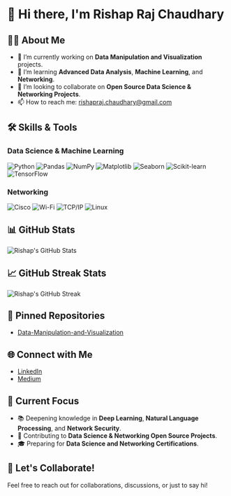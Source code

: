 # 👋 Hi there, I'm Rishap Raj Chaudhary

## 🧑‍💻 About Me
- 🔭 I’m currently working on **Data Manipulation and Visualization** projects.
- 🌱 I’m learning **Advanced Data Analysis**, **Machine Learning**, and **Networking**.
- 👯 I’m looking to collaborate on **Open Source Data Science & Networking Projects**.
- 📫 How to reach me: [rishapraj.chaudhary@gmail.com](mailto:rishapraj.chaudhary@gmail.com)

## 🛠️ Skills & Tools

### Data Science & Machine Learning
![Python](https://img.shields.io/badge/Python-3776AB?style=flat&logo=python&logoColor=white)
![Pandas](https://img.shields.io/badge/Pandas-150458?style=flat&logo=pandas&logoColor=white)
![NumPy](https://img.shields.io/badge/NumPy-013243?style=flat&logo=numpy&logoColor=white)
![Matplotlib](https://img.shields.io/badge/Matplotlib-003B57?style=flat&logo=matplotlib&logoColor=white)
![Seaborn](https://img.shields.io/badge/Seaborn-9E2A2B?style=flat&logo=seaborn&logoColor=white)
![Scikit-learn](https://img.shields.io/badge/Scikit--learn-F7931E?style=flat&logo=scikit-learn&logoColor=white)
![TensorFlow](https://img.shields.io/badge/TensorFlow-FF6F00?style=flat&logo=tensorflow&logoColor=white)

### Networking
![Cisco](https://img.shields.io/badge/Cisco-1BA0D7?style=flat&logo=cisco&logoColor=white)
![Wi-Fi](https://img.shields.io/badge/Wi--Fi-FF6C00?style=flat&logo=wi-fi&logoColor=white)
![TCP/IP](https://img.shields.io/badge/TCP/IP-007ACC?style=flat)
![Linux](https://img.shields.io/badge/Linux-FCC624?style=flat&logo=linux&logoColor=black)

## 📊 GitHub Stats
![Rishap's GitHub Stats](https://github-readme-stats.vercel.app/api?username=rishaprajchaudhary&show_icons=true&hide_title=true&count_private=true&hide=prs&theme=radical)

## 📈 GitHub Streak Stats
![Rishap's GitHub Streak](https://github-readme-streak-stats.herokuapp.com/?user=rishaprajchaudhary&theme=radical)

## 📌 Pinned Repositories
- [Data-Manipulation-and-Visualization](https://github.com/rishaprajchaudhary/Data-Manipulation-and-Visualization)
## 🌐 Connect with Me
- [LinkedIn](https://www.linkedin.com/in/rishap-chaudhary-62939a335/)
- [Medium](https://medium.com/@rishapraj.chaudhary)

## 🎯 Current Focus
- 📚 Deepening knowledge in **Deep Learning**, **Natural Language Processing**, and **Network Security**.
- 🧪 Contributing to **Data Science & Networking Open Source Projects**.
- 🎓 Preparing for **Data Science and Networking Certifications**.

## 💬 Let's Collaborate!
Feel free to reach out for collaborations, discussions, or just to say hi!

